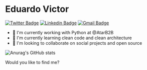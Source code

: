 # Eduardo Victor

[![Twitter Badge](https://img.shields.io/badge/-@eduviictor-6633cc?style=flat-square&labelColor=6633cc&logo=twitter&logoColor=white&link=https://twitter.com/eduviictor)](https://twitter.com/eduviictor) 
[![Linkedin Badge](https://img.shields.io/badge/-Eduardo%20Victor-6633cc?style=flat-square&logo=Linkedin&logoColor=white&link=https://www.linkedin.com/in/eduviictor/)](https://www.linkedin.com/in/eduviictor/) 
[![Gmail Badge](https://img.shields.io/badge/-eduvictornobrega@gmail.com-6633cc?style=flat-square&logo=Gmail&logoColor=white&link=mailto:eduvictornobrega@gmail.com)](mailto:eduvictornobrega@gmail.com)

- 🔭 I'm currently working with Python at @AtarB2B
- 🌱 I'm currently learning clean code and clean architecture
- 👯 I'm looking to collaborate on social projects and open source

![Anurag's GitHub stats](https://github-readme-stats.vercel.app/api?username=anuraghazra&count_private=true&theme=dark)

Would you like to find me?
